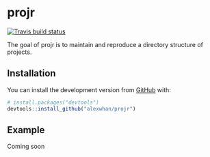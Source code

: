 # projr

[![Travis build status](https://travis-ci.org/alexwhan/projr.svg?branch=master)](https://travis-ci.org/alexwhan/projr)

The goal of projr is to maintain and reproduce a directory structure of projects.

## Installation

You can install the development version from [GitHub](https://github.com/) with:

``` r
# install.packages("devtools")
devtools::install_github("alexwhan/projr")
```
## Example

Coming soon
